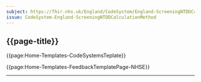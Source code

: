 ```yaml
---
subject: https://fhir.nhs.uk/England/CodeSystem/England-ScreeningNTDDCalculationMethod
issue: CodeSystem-England-ScreeningNTDDCalculationMethod
---
```



## {{page-title}}

{{page:Home-Templates-CodeSystemsTeplate}}


<div id="Feedback" class="tabcontent">
{{page:Home-Templates-FeedbackTemplatePage-NHSE}}
</div>

---
